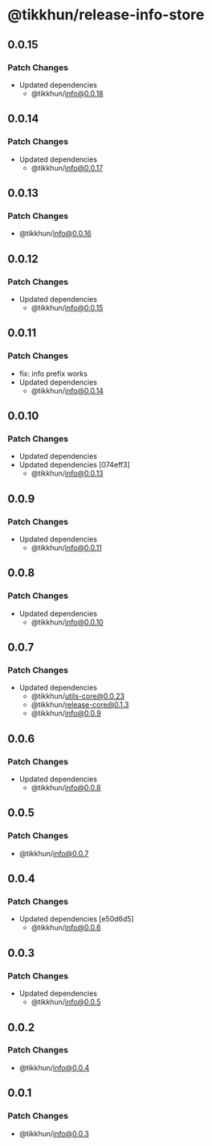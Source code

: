 # @tikkhun/release-info-store

## 0.0.15

### Patch Changes

- Updated dependencies
  - @tikkhun/info@0.0.18

## 0.0.14

### Patch Changes

- Updated dependencies
  - @tikkhun/info@0.0.17

## 0.0.13

### Patch Changes

- @tikkhun/info@0.0.16

## 0.0.12

### Patch Changes

- Updated dependencies
  - @tikkhun/info@0.0.15

## 0.0.11

### Patch Changes

- fix: info prefix works
- Updated dependencies
  - @tikkhun/info@0.0.14

## 0.0.10

### Patch Changes

- Updated dependencies
- Updated dependencies [074eff3]
  - @tikkhun/info@0.0.13

## 0.0.9

### Patch Changes

- Updated dependencies
  - @tikkhun/info@0.0.11

## 0.0.8

### Patch Changes

- Updated dependencies
  - @tikkhun/info@0.0.10

## 0.0.7

### Patch Changes

- Updated dependencies
  - @tikkhun/utils-core@0.0.23
  - @tikkhun/release-core@0.1.3
  - @tikkhun/info@0.0.9

## 0.0.6

### Patch Changes

- Updated dependencies
  - @tikkhun/info@0.0.8

## 0.0.5

### Patch Changes

- @tikkhun/info@0.0.7

## 0.0.4

### Patch Changes

- Updated dependencies [e50d6d5]
  - @tikkhun/info@0.0.6

## 0.0.3

### Patch Changes

- Updated dependencies
  - @tikkhun/info@0.0.5

## 0.0.2

### Patch Changes

- @tikkhun/info@0.0.4

## 0.0.1

### Patch Changes

- @tikkhun/info@0.0.3
